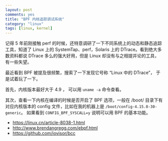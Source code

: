 ```yaml
---
layout: post
comments: yes
title: "BPF 内核追踪调试系统"
category: "linux"
tags: [linux, kernel]
---
```


记得 5 年前刚接触 perf 的时候，还特意调研了一下不同系统上的动态和静态追踪工具，知道了 Linux 上的 SystemTap、perf，Solaris 上的 DTrace。看到绝大多数资料都说 DTrace 多么的强大好用，但是 Linux 却没有与之相提并论的工具，有一些失望。


最近看到 BPF 被提及很频繁，搜索了一下发现它号称 “Linux 中的 DTrace”， 于是试着玩了一下。

首先，内核版本最好大于 4.9 ， 可以用 `uname -a` 命令查看。

其次，查看一下内核在编译的时候是否开启了 BPF 选项，一般在 /boot/ 目录下有对应内核版本的 config 文件，比如在我的机器上是  `/boot/config-4.15.0-30-generic`。 如果看到 `CONFIG_BPF_SYSCALL=y` 说明可以用 BPF 的基本功能。




- https://linux.cn/article-8038-1.html
- http://www.brendangregg.com/ebpf.html
- https://github.com/iovisor/bcc







